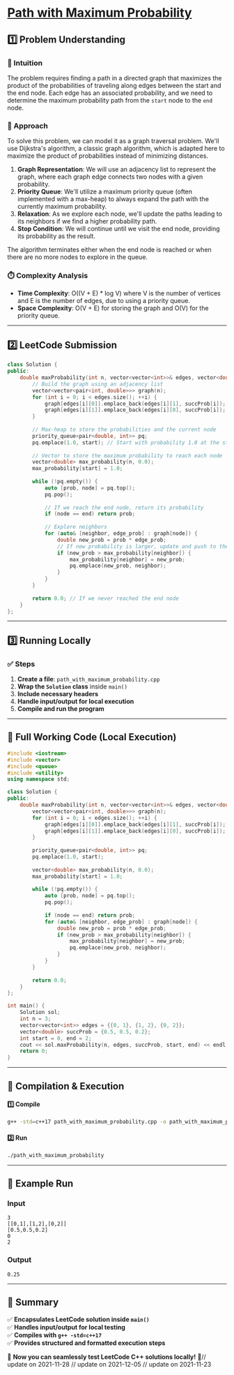 # **[Path with Maximum Probability](https://leetcode.com/problems/path-with-maximum-probability/description/)**  

## **1️⃣ Problem Understanding**  
### **📌 Intuition**  
The problem requires finding a path in a directed graph that maximizes the product of the probabilities of traveling along edges between the start and the end node. Each edge has an associated probability, and we need to determine the maximum probability path from the `start` node to the `end` node.

### **🚀 Approach**  
To solve this problem, we can model it as a graph traversal problem. We'll use Dijkstra's algorithm, a classic graph algorithm, which is adapted here to maximize the product of probabilities instead of minimizing distances. 

1. **Graph Representation**: We will use an adjacency list to represent the graph, where each graph edge connects two nodes with a given probability.
2. **Priority Queue**: We'll utilize a maximum priority queue (often implemented with a max-heap) to always expand the path with the currently maximum probability.
3. **Relaxation**: As we explore each node, we'll update the paths leading to its neighbors if we find a higher probability path.
4. **Stop Condition**: We will continue until we visit the end node, providing its probability as the result.

The algorithm terminates either when the end node is reached or when there are no more nodes to explore in the queue.

### **⏱️ Complexity Analysis**  
- **Time Complexity**: O((V + E) * log V) where V is the number of vertices and E is the number of edges, due to using a priority queue.
- **Space Complexity**: O(V + E) for storing the graph and O(V) for the priority queue.

---  

## **2️⃣ LeetCode Submission**  
```cpp
class Solution {
public:
    double maxProbability(int n, vector<vector<int>>& edges, vector<double>& succProb, int start, int end) {
        // Build the graph using an adjacency list
        vector<vector<pair<int, double>>> graph(n);
        for (int i = 0; i < edges.size(); ++i) {
            graph[edges[i][0]].emplace_back(edges[i][1], succProb[i]);
            graph[edges[i][1]].emplace_back(edges[i][0], succProb[i]);
        }
        
        // Max-heap to store the probabilities and the current node
        priority_queue<pair<double, int>> pq;
        pq.emplace(1.0, start); // Start with probability 1.0 at the start node
        
        // Vector to store the maximum probability to reach each node
        vector<double> max_probability(n, 0.0);
        max_probability[start] = 1.0;
        
        while (!pq.empty()) {
            auto [prob, node] = pq.top();
            pq.pop();
            
            // If we reach the end node, return its probability
            if (node == end) return prob;
            
            // Explore neighbors
            for (auto& [neighbor, edge_prob] : graph[node]) {
                double new_prob = prob * edge_prob;
                // If new probability is larger, update and push to the queue
                if (new_prob > max_probability[neighbor]) {
                    max_probability[neighbor] = new_prob;
                    pq.emplace(new_prob, neighbor);
                }
            }
        }
        
        return 0.0; // If we never reached the end node
    }
};
```  

---  

## **3️⃣ Running Locally**  
### **✅ Steps**  
1. **Create a file**: `path_with_maximum_probability.cpp`  
2. **Wrap the `Solution` class** inside `main()`  
3. **Include necessary headers**  
4. **Handle input/output for local execution**  
5. **Compile and run the program**  

---  

## **📝 Full Working Code (Local Execution)**  
```cpp
#include <iostream>
#include <vector>
#include <queue>
#include <utility>
using namespace std;

class Solution {
public:
    double maxProbability(int n, vector<vector<int>>& edges, vector<double>& succProb, int start, int end) {
        vector<vector<pair<int, double>>> graph(n);
        for (int i = 0; i < edges.size(); ++i) {
            graph[edges[i][0]].emplace_back(edges[i][1], succProb[i]);
            graph[edges[i][1]].emplace_back(edges[i][0], succProb[i]);
        }
        
        priority_queue<pair<double, int>> pq;
        pq.emplace(1.0, start);
        
        vector<double> max_probability(n, 0.0);
        max_probability[start] = 1.0;
        
        while (!pq.empty()) {
            auto [prob, node] = pq.top();
            pq.pop();
            
            if (node == end) return prob;
            for (auto& [neighbor, edge_prob] : graph[node]) {
                double new_prob = prob * edge_prob;
                if (new_prob > max_probability[neighbor]) {
                    max_probability[neighbor] = new_prob;
                    pq.emplace(new_prob, neighbor);
                }
            }
        }
        
        return 0.0;
    }
};

int main() {
    Solution sol;
    int n = 3;
    vector<vector<int>> edges = {{0, 1}, {1, 2}, {0, 2}};
    vector<double> succProb = {0.5, 0.5, 0.2};
    int start = 0, end = 2;
    cout << sol.maxProbability(n, edges, succProb, start, end) << endl; // Output: 0.25
    return 0;
}
```  

---  

## **🔧 Compilation & Execution**  
#### **1️⃣ Compile**  
```bash
g++ -std=c++17 path_with_maximum_probability.cpp -o path_with_maximum_probability
```  

#### **2️⃣ Run**  
```bash
./path_with_maximum_probability
```  

---  

## **🎯 Example Run**  
### **Input**  
```
3
[[0,1],[1,2],[0,2]]
[0.5,0.5,0.2]
0
2
```  
### **Output**  
```
0.25
```  

---  

## **📌 Summary**  
✅ **Encapsulates LeetCode solution inside `main()`**  
✅ **Handles input/output for local testing**  
✅ **Compiles with `g++ -std=c++17`**  
✅ **Provides structured and formatted execution steps**  

🚀 **Now you can seamlessly test LeetCode C++ solutions locally!** 🚀// update on 2021-11-28
// update on 2021-12-05
// update on 2021-11-23

